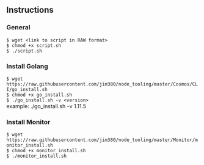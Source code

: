 ## Instructions

### General
`$ wget <link to script in RAW format>`<br>
`$ chmod +x script.sh`<br>
`$ ./script.sh`<br>

### Install Golang
`$ wget https://raw.githubusercontent.com/jim380/node_tooling/master/Cosmos/CLI/go_install.sh`<br>
`$ chmod +x go_install.sh`<br>
`$ ./go_install.sh -v <version>`<br>
example: ./go_install.sh -v 1.11.5

### Install Monitor
`$ wget https://raw.githubusercontent.com/jim380/node_tooling/master/Monitor/monitor_install.sh`<br>
`$ chmod +x monitor_install.sh`<br>
`$ ./monitor_install.sh`<br>
